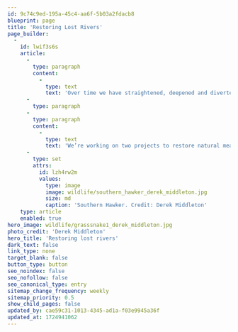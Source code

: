 ```yaml
---
id: 9c74c9ed-195a-45c4-aa6f-5b03a2fdacb8
blueprint: page
title: 'Restoring Lost Rivers'
page_builder:
  -
    id: lwif3s6s
    article:
      -
        type: paragraph
        content:
          -
            type: text
            text: 'Over time we have straightened, deepened and diverted rivers, sometimes cutting off entire meanders (wiggles). This has historically been done for a number of reasons, for example to allow for navigation by boats.  We all know about terrible issues with water quality, but these modifications are actually the number one reason why rivers are in poor condition across the country.'
      -
        type: paragraph
      -
        type: paragraph
        content:
          -
            type: text
            text: 'We’re working on two projects to restore natural meanders, one on the Rother and one on the Arun. Restoring these meanders allows rivers to function naturally once more, reconnecting them to their floodplain and making them more resilient to drought and flooding.  The river becomes more varied in its flow and form once again. A more natural river is also great for wildlife too. '
      -
        type: set
        attrs:
          id: lzh4rw2m
          values:
            type: image
            image: wildlife/southern_hawker_derek_middleton.jpg
            size: md
            caption: 'Southern Hawker. Credit: Derek Middleton'
    type: article
    enabled: true
hero_image: wildlife/grasssnake1_derek_middleton.jpg
photo_credit: 'Derek Middleton'
hero_title: 'Restoring lost rivers'
dark_text: false
link_type: none
target_blank: false
button_type: button
seo_noindex: false
seo_nofollow: false
seo_canonical_type: entry
sitemap_change_frequency: weekly
sitemap_priority: 0.5
show_child_pages: false
updated_by: cae59c31-1013-4345-ad1a-f03e9945a36f
updated_at: 1724941062
---
```

